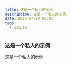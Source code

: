 ```yaml
---
title: 这是一个私人的示例
description: 这是一个私人的示例
date: 2025-04-28 00:01
tags:
  - sample
---
```


### 这是一个私人的示例

这是一个私人的示例
